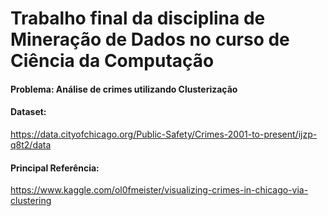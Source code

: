 # Trabalho final da disciplina de Mineração de Dados no curso de Ciência da Computação

#### Problema: Análise de crimes utilizando Clusterização
#### Dataset:
https://data.cityofchicago.org/Public-Safety/Crimes-2001-to-present/ijzp-q8t2/data
#### Principal Referência:
https://www.kaggle.com/ol0fmeister/visualizing-crimes-in-chicago-via-clustering
